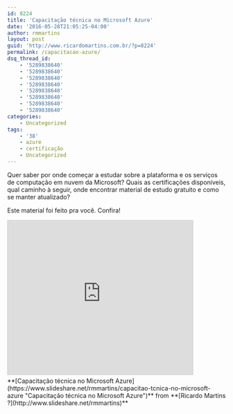 ```yaml
---
id: 8224
title: 'Capacitação técnica no Microsoft Azure'
date: '2016-05-28T21:05:25-04:00'
author: rmmartins
layout: post
guid: 'http://www.ricardomartins.com.br/?p=8224'
permalink: /capacitacao-azure/
dsq_thread_id:
    - '5289838640'
    - '5289838640'
    - '5289838640'
    - '5289838640'
    - '5289838640'
    - '5289838640'
    - '5289838640'
    - '5289838640'
categories:
    - Uncategorized
tags:
    - '38'
    - azure
    - certificação
    - Uncategorized
---
```


Quer saber por onde começar a estudar sobre a plataforma e os serviços de computação em nuvem da Microsoft? Quais as certificações disponíveis, qual caminho à seguir, onde encontrar material de estudo gratuito e como se manter atualizado?

Este material foi feito pra você. Confira!

<iframe allowfullscreen="" frameborder="0" height="356" loading="lazy" marginheight="0" marginwidth="0" scrolling="no" src="https://www.slideshare.net/slideshow/embed_code/key/mV5HbAAPsZBgZO" style="border:1px solid #CCC; border-width:1px; margin-bottom:5px; max-width: 100%;" width="427"> </iframe>

<div style="margin-bottom:5px">  **[Capacitação técnica no Microsoft Azure](https://www.slideshare.net/rmmartins/capacitao-tcnica-no-microsoft-azure "Capacitação técnica no Microsoft Azure")**  from **[Ricardo Martins ?](http://www.slideshare.net/rmmartins)** </div>